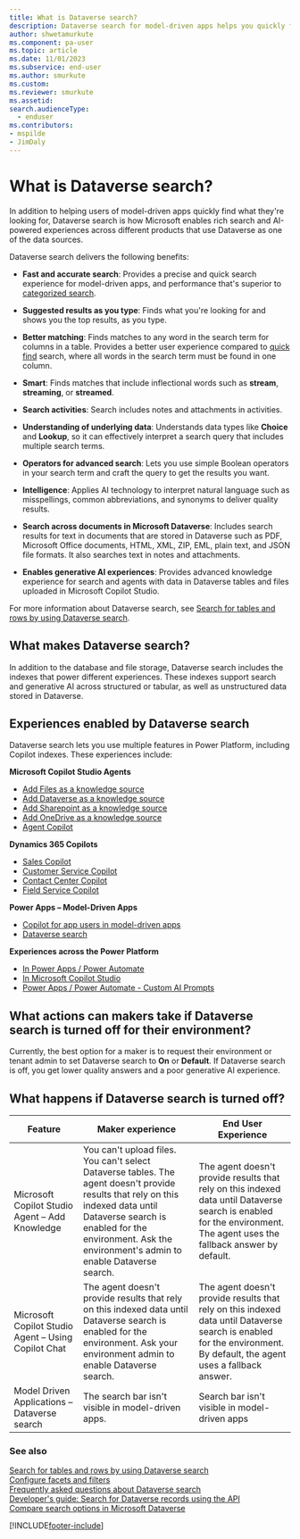 ```yaml
---
title: What is Dataverse search?
description: Dataverse search for model-driven apps helps you quickly find what you're looking for. 
author: shwetamurkute
ms.component: pa-user
ms.topic: article
ms.date: 11/01/2023
ms.subservice: end-user
ms.author: smurkute
ms.custom: 
ms.reviewer: smurkute
ms.assetid: 
search.audienceType: 
  - enduser
ms.contributors:
- mspilde
- JimDaly
---
```


# What is Dataverse search?

In addition to helping users of model-driven apps quickly find what they're looking for, Dataverse search is how Microsoft enables rich search and AI-powered experiences across different products that use Dataverse as one of the data sources.

Dataverse search delivers the following benefits:

- **Fast and accurate search**: Provides a precise and quick search experience for model-driven apps, and performance that's superior to [categorized search](quick-find.md#multiple-table-quick-find-categorized-search). 

- **Suggested results as you type**: Finds what you're looking for and shows you the top results, as you type.

- **Better matching**: Finds matches to any word in the search term for columns in a table. Provides a better user experience compared to [quick find](quick-find.md) search, where all words in the search term must be found in one column. 

- **Smart**: Finds matches that include inflectional words such as **stream**, **streaming**, or **streamed**. 

- **Search activities**: Search includes notes and attachments in activities. 

- **Understanding of underlying data**: Understands data types like **Choice** and **Lookup**, so it can effectively interpret a search query that includes multiple search terms.

- **Operators for advanced search**: Lets you use simple Boolean operators in your search term and craft the query to get the results you want. 

- **Intelligence**: Applies AI technology to interpret natural language such as misspellings, common abbreviations, and synonyms to deliver quality results.

- **Search across documents in Microsoft Dataverse**: Includes search results for text in documents that are stored in Dataverse such as PDF, Microsoft Office documents, HTML, XML, ZIP, EML, plain text, and JSON file formats. It also searches text in notes and attachments.

- **Enables generative AI experiences**: Provides advanced knowledge experience for search and agents with data in Dataverse tables and files uploaded in Microsoft Copilot Studio.
 
For more information about Dataverse search, see [Search for tables and rows by using Dataverse search](/powerapps/user/relevance-search).

## What makes Dataverse search?

In addition to the database and file storage, Dataverse search includes the indexes that power different experiences. These indexes support search and generative AI across structured or tabular, as well as unstructured data stored in Dataverse.

## Experiences enabled by Dataverse search

Dataverse search lets you use multiple features in Power Platform, including Copilot indexes. These experiences include:

**Microsoft Copilot Studio Agents**

- [Add Files as a knowledge source](/microsoft-copilot-studio/knowledge-add-file-upload)
- [Add Dataverse as a knowledge source](/microsoft-copilot-studio/knowledge-add-dataverse)
- [Add Sharepoint as a knowledge source](/microsoft-copilot-studio/knowledge-add-sharepoint)
- [Add OneDrive as a knowledge source](/microsoft-copilot-studio/knowledge-add-unstructured-data)
- [Agent Copilot](/microsoft-copilot-studio/guidance/generative-ai-math-data-queries)

**Dynamics 365 Copilots**

- [Sales Copilot](/dynamics365/sales/copilot-overview)
- [Customer Service Copilot](/dynamics365/contact-center/use/use-copilot-features)
- [Contact Center Copilot](/dynamics365/contact-center/administer/configure-copilot-features)
- [Field Service Copilot](/dynamics365/field-service/copilot-side-pane)

**Power Apps – Model-Driven Apps**

- [Copilot for app users in model-driven apps](/power-apps/maker/model-driven-apps/add-ai-copilot)
- [Dataverse search](/power-platform/admin/configure-relevance-search-organization)

**Experiences across the Power Platform**

- [In Power Apps / Power Automate](/ai-builder/prompt-library)
- [In Microsoft Copilot Studio](/microsoft-copilot-studio/nlu-prompt-node)
- [Power Apps / Power Automate - Custom AI Prompts](/ai-builder/create-a-custom-prompt)

## What actions can makers take if Dataverse search is turned off for their environment?

Currently, the best option for a maker is to request their environment or tenant admin to set Dataverse search to **On** or **Default**. If Dataverse search is off, you get lower quality answers and a poor generative AI experience.

## What happens if Dataverse search is turned off?

| Feature |	Maker experience | End User Experience|
|---------|------------------|--------------------|
| Microsoft Copilot Studio Agent – Add Knowledge  | You can't upload files. You can't select Dataverse tables. The agent doesn't provide results that rely on this indexed data until Dataverse search is enabled for the environment. Ask the environment's admin to enable Dataverse search.  | The agent doesn't provide results that rely on this indexed data until Dataverse search is enabled for the environment. The agent uses the fallback answer by default.  |
| Microsoft Copilot Studio Agent – Using Copilot Chat	|	The agent doesn't provide results that rely on this indexed data until Dataverse search is enabled for the environment. Ask your environment admin to enable Dataverse search.  | The agent doesn't provide results that rely on this indexed data until Dataverse search is enabled for the environment. By default, the agent uses a fallback answer. |
| Model Driven Applications – Dataverse search  |	The search bar isn't visible in model-driven apps. | Search bar isn't visible in model-driven apps |

### See also

[Search for tables and rows by using Dataverse search](relevance-search.md)<br/>
[Configure facets and filters](facets-and-filters.md)<br/>
[Frequently asked questions about Dataverse search](relevance-faq.md)<br />
[Developer's guide: Search for Dataverse records using the API](../developer/data-platform/search/overview.md)<br/>
[Compare search options in Microsoft Dataverse](search.md)

[!INCLUDE[footer-include](../includes/footer-banner.md)]
